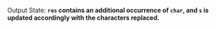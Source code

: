 Output State: **`res` contains an additional occurrence of `char`, and `s` is updated accordingly with the characters replaced.**
